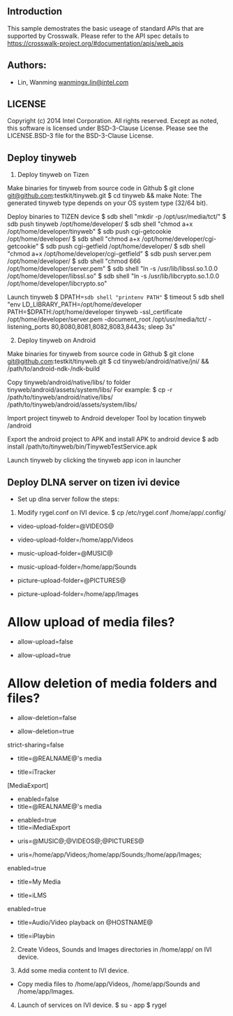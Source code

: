 ## Introduction

This sample demostrates the basic useage of standard APIs that are supported by Crosswalk.
Please refer to the API spec details to https://crosswalk-project.org/#documentation/apis/web_apis

## Authors:

* Lin, Wanming <wanmingx.lin@intel.com>

## LICENSE

Copyright (c) 2014 Intel Corporation.  All rights reserved.
Except as noted, this software is licensed under BSD-3-Clause License.
Please see the LICENSE.BSD-3 file for the BSD-3-Clause License.

## Deploy tinyweb

1. Deploy tinyweb on Tizen

  Make binaries for tinyweb from source code in Github
  $ git clone git@github.com:testkit/tinyweb.git
  $ cd tinyweb && make
  Note: The generated tinyweb type depends on your OS system type (32/64 bit).

  Deploy binaries to TIZEN device
  $ sdb shell "mkdir -p /opt/usr/media/tct/"
  $ sdb push tinyweb /opt/home/developer/
  $ sdb shell "chmod a+x /opt/home/developer/tinyweb"
  $ sdb push cgi-getcookie /opt/home/developer/
  $ sdb shell "chmod a+x /opt/home/developer/cgi-getcookie"
  $ sdb push cgi-getfield /opt/home/developer/
  $ sdb shell "chmod a+x /opt/home/developer/cgi-getfield"
  $ sdb push server.pem /opt/home/developer/
  $ sdb shell "chmod 666 /opt/home/developer/server.pem"
  $ sdb shell "ln -s /usr/lib/libssl.so.1.0.0 /opt/home/developer/libssl.so"
  $ sdb shell "ln -s /usr/lib/libcrypto.so.1.0.0 /opt/home/developer/libcrypto.so"

  Launch tinyweb
  $ DPATH=`sdb shell "printenv PATH"`
  $ timeout 5 sdb shell "env LD_LIBRARY_PATH=/opt/home/developer
  PATH=$DPATH:/opt/home/developer tinyweb -ssl_certificate
  /opt/home/developer/server.pem -document_root /opt/usr/media/tct/ -
  listening_ports 80,8080,8081,8082,8083,8443s; sleep 3s"

2. Deploy tinyweb on Android

  Make binaries for tinyweb from source code in Github
  $ git clone git@github.com:testkit/tinyweb.git
  $ cd tinyweb/android/native/jni/ && /path/to/android-ndk-<version>/ndk-build

  Copy tinyweb/android/native/libs/ to folder tinyweb/android/assets/system/libs/
  For example:
  $ cp -r /path/to/tinyweb/android/native/libs/ /path/to/tinyweb/android/assets/system/libs/

  Import project tinyweb to Android developer Tool by location tinyweb /android

  Export the android project to APK and install APK to android device
  $ adb install /path/to/tinyweb/bin/TinywebTestService.apk

  Launch tinyweb by clicking the tinyweb app icon in launcher

## Deploy DLNA server on tizen ivi device

  * Set up dlna server follow the steps:
  1. Modify rygel.conf on IVI device.
  $ cp /etc/rygel.conf /home/app/.config/

  - video-upload-folder=@VIDEOS@
  + video-upload-folder=/home/app/Videos

  - music-upload-folder=@MUSIC@
  + music-upload-folder=/home/app/Sounds

  - picture-upload-folder=@PICTURES@
  + picture-upload-folder=/home/app/Images

  # Allow upload of media files?
  - allow-upload=false
  + allow-upload=true

  # Allow deletion of media folders and files?
  - allow-deletion=false
  + allow-deletion=true

  strict-sharing=false
  - title=@REALNAME@'s media
  + title=iTracker

  [MediaExport]
  - enabled=false
  - title=@REALNAME@'s media
  + enabled=true
  + title=iMediaExport

  - uris=@MUSIC@;@VIDEOS@;@PICTURES@
  + uris=/home/app/Videos;/home/app/Sounds;/home/app/Images;
 
  enabled=true
  - title=My Media
  + title=iLMS

  enabled=true
  - title=Audio/Video playback on @HOSTNAME@
  + title=iPlaybin

  2. Create Videos, Sounds and Images directories in /home/app/ on IVI device.

  3. Add some media content to IVI device.
  * Copy media files to /home/app/Videos, /home/app/Sounds and /home/app/Images.

  4. Launch of services on IVI device.
  $ su - app
  $ rygel
